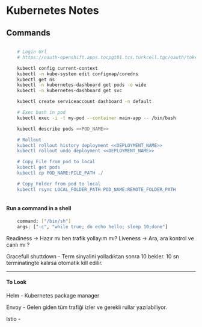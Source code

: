 # Kubernetes Notes

## Commands
```bash

    # Login Url
    # https://oauth-openshift.apps.tocpgt01.tcs.turkcell.tgc/oauth/token/display

    kubectl config current-context
    kubectl -n kube-system edit configmap/coredns
    kubectl get ns
    kubectl -n kubernetes-dashboard get pods -o wide
    kubectl -n kubernetes-dashboard get svc

    kubectl create serviceaccount dashboard -n default

    # Exec bash in pod
    kubectl exec -i -t my-pod --container main-app -- /bin/bash

    kubectl describe pods <<POD_NAME>>

    # Rollout
    kubectl rollout history deployment <<DEPLOYMENT_NAME>>
    kubectl rollout undo deployment <<DEPLOYMENT_NAME>>

    # Copy File from pod to local
    kubectl get pods
    kubectl cp POD_NAME:FILE_PATH ./

    # Copy Folder from pod to local
    kubectl rsync LOCAL_FOLDER_PATH POD_NAME:REMOTE_FOLDER_PATH



```

#### Run a command in a shell

```bash
    command: ["/bin/sh"]
    args: ["-c", "while true; do echo hello; sleep 10;done"]
```
Readiness -> Hazır mı ben trafik yollayım mı?
Liveness -> Ara, ara kontrol ve canlı mı ?

Gracefull shuttdown
    -   Term sinyalini yolladıktan sonra 10 bekler. 10 sn terminatingte kalırsa otomatik kill edilir.

-------------------------
#### To Look

Helm
    - Kubernetes package manager

Envoy
    - Gelen giden tüm trafiği izler ve gerekli rullar yazılabiliyor.

Istio
    -


